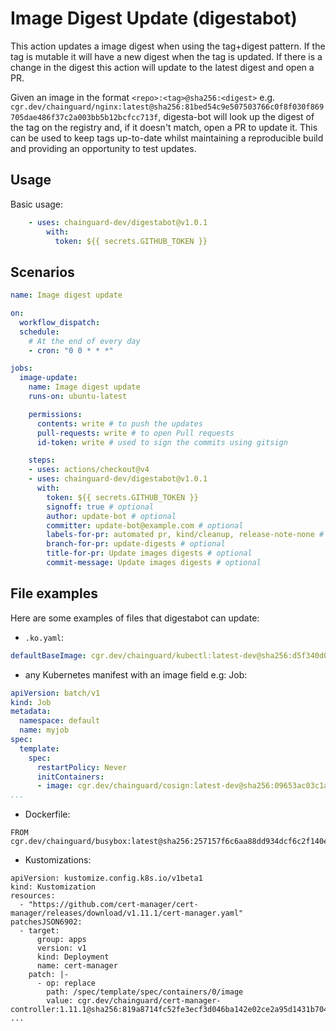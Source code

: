 # Image Digest Update (digestabot)

This action updates a image digest when using the tag+digest pattern.
If the tag is mutable it will have a new digest when the tag is updated.
If there is a change in the digest this action will update to the latest digest
and open a PR.

Given an image in the format `<repo>:<tag>@sha256:<digest>`
e.g. `cgr.dev/chainguard/nginx:latest@sha256:81bed54c9e507503766c0f8f030f869705dae486f37c2a003bb5b12bcfcc713f`, digesta-bot
will look up the digest of the tag on the registry and,
if it doesn't match, open a PR to update it.
This can be used to keep tags up-to-date whilst maintaining a reproducible build and providing an opportunity to test updates.

## Usage

Basic usage:

```yaml
    - uses: chainguard-dev/digestabot@v1.0.1
        with:
          token: ${{ secrets.GITHUB_TOKEN }}
```

## Scenarios

```yaml
name: Image digest update

on:
  workflow_dispatch:
  schedule:
    # At the end of every day
    - cron: "0 0 * * *"

jobs:
  image-update:
    name: Image digest update
    runs-on: ubuntu-latest

    permissions:
      contents: write # to push the updates
      pull-requests: write # to open Pull requests
      id-token: write # used to sign the commits using gitsign

    steps:
    - uses: actions/checkout@v4
    - uses: chainguard-dev/digestabot@v1.0.1
      with:
        token: ${{ secrets.GITHUB_TOKEN }}
        signoff: true # optional
        author: update-bot # optional
        committer: update-bot@example.com # optional
        labels-for-pr: automated pr, kind/cleanup, release-note-none # optional
        branch-for-pr: update-digests # optional
        title-for-pr: Update images digests # optional
        commit-message: Update images digests # optional
```

## File examples

Here are some examples of files that digestabot can update:

- `.ko.yaml`:

```yaml
defaultBaseImage: cgr.dev/chainguard/kubectl:latest-dev@sha256:d5f340d044438351413d6cb110f6f8a2abc45a7149aa53e6ade719f069fc3b0a
```

- any Kubernetes manifest with an image field e.g: Job:

```yaml
apiVersion: batch/v1
kind: Job
metadata:
  namespace: default
  name: myjob
spec:
  template:
    spec:
      restartPolicy: Never
      initContainers:
      - image: cgr.dev/chainguard/cosign:latest-dev@sha256:09653ac03c1ac1502c3e3a8831ee79252414e4d659b423b71fb7ed8b097e9c88
...
```

- Dockerfile:

```
FROM cgr.dev/chainguard/busybox:latest@sha256:257157f6c6aa88dd934dcf6c2f140e42c2653207302788c0ed3bebb91c5311e1
```

- Kustomizations:

```
apiVersion: kustomize.config.k8s.io/v1beta1
kind: Kustomization
resources:
  - "https://github.com/cert-manager/cert-manager/releases/download/v1.11.1/cert-manager.yaml"
patchesJSON6902:
  - target:
      group: apps
      version: v1
      kind: Deployment
      name: cert-manager
    patch: |-
      - op: replace
        path: /spec/template/spec/containers/0/image
        value: cgr.dev/chainguard/cert-manager-controller:1.11.1@sha256:819a8714fc52fe3ecf3d046ba142e02ce2a95d1431b7047b358d23df6759de6c
...
```
